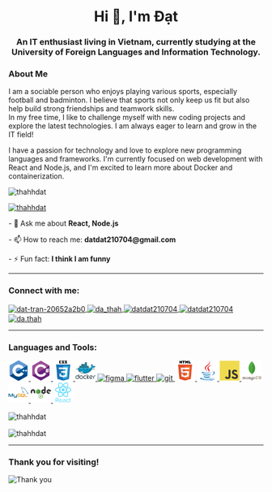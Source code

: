 <h1 align="center">Hi 👋, I'm Đạt</h1>
<h3 align="center">An IT enthusiast living in Vietnam, currently studying at the University of Foreign Languages and Information Technology.</h3>

<h3 align="left">About Me</h3>
<p align="left">
  I am a sociable person who enjoys playing various sports, especially football and badminton. I believe that sports not only keep us fit but also help build strong friendships and teamwork skills. 
  <br>
  In my free time, I like to challenge myself with new coding projects and explore the latest technologies. I am always eager to learn and grow in the IT field!
</p>

<p align="left">I have a passion for technology and love to explore new programming languages and frameworks. I'm currently focused on web development with React and Node.js, and I'm excited to learn more about Docker and containerization.</p>

<p align="left"> 
  <img src="https://komarev.com/ghpvc/?username=thahhdat&label=Profile%20views&color=0e75b6&style=flat" alt="thahhdat" /> 
</p>

<p align="left"> 
  <a href="https://github.com/ryo-ma/github-profile-trophy">
    <img src="https://github-profile-trophy.vercel.app/?username=thahhdat" alt="thahhdat" />
  </a> 
</p>

<p>- 💬 Ask me about <strong>React, Node.js</strong></p>
<p>- 📫 How to reach me: <strong>datdat210704@gmail.com</strong></p>
<p>- ⚡ Fun fact: <strong>I think I am funny</strong></p>


---


<h3 align="left">Connect with me:</h3>
<p align="left">
  <a href="https://linkedin.com/in/dat-tran-20652a2b0" target="blank">
    <img align="center" src="https://raw.githubusercontent.com/rahuldkjain/github-profile-readme-generator/master/src/images/icons/Social/linked-in-alt.svg" alt="dat-tran-20652a2b0" height="30" width="40" />
  </a>
  <a href="https://instagram.com/da_thah" target="blank">
    <img align="center" src="https://raw.githubusercontent.com/rahuldkjain/github-profile-readme-generator/master/src/images/icons/Social/instagram.svg" alt="da_thah" height="30" width="40" />
  </a>
  <a href="https://www.hackerrank.com/datdat210704" target="blank">
    <img align="center" src="https://raw.githubusercontent.com/rahuldkjain/github-profile-readme-generator/master/src/images/icons/Social/hackerrank.svg" alt="datdat210704" height="30" width="40" />
  </a>
  <a href="https://www.leetcode.com/datdat210704" target="blank">
    <img align="center" src="https://raw.githubusercontent.com/rahuldkjain/github-profile-readme-generator/master/src/images/icons/Social/leet-code.svg" alt="datdat210704" height="30" width="40" />
  </a>
  <a href="https://discord.gg/da.thah" target="blank">
    <img align="center" src="https://raw.githubusercontent.com/rahuldkjain/github-profile-readme-generator/master/src/images/icons/Social/discord.svg" alt="da.thah" height="30" width="40" />
  </a>
</p>


---


<h3 align="left">Languages and Tools:</h3>
<p align="left">
  <a href="https://www.w3schools.com/cpp/" target="_blank" rel="noreferrer"> 
    <img src="https://raw.githubusercontent.com/devicons/devicon/master/icons/cplusplus/cplusplus-original.svg" alt="cplusplus" width="40" height="40"/> 
  </a>
  <a href="https://www.w3schools.com/cs/" target="_blank" rel="noreferrer"> 
    <img src="https://raw.githubusercontent.com/devicons/devicon/master/icons/csharp/csharp-original.svg" alt="csharp" width="40" height="40"/> 
  </a>
  <a href="https://www.w3schools.com/css/" target="_blank" rel="noreferrer"> 
    <img src="https://raw.githubusercontent.com/devicons/devicon/master/icons/css3/css3-original-wordmark.svg" alt="css3" width="40" height="40"/> 
  </a>
  <a href="https://www.docker.com/" target="_blank" rel="noreferrer"> 
    <img src="https://raw.githubusercontent.com/devicons/devicon/master/icons/docker/docker-original-wordmark.svg" alt="docker" width="40" height="40"/> 
  </a>
  <a href="https://www.figma.com/" target="_blank" rel="noreferrer"> 
    <img src="https://www.vectorlogo.zone/logos/figma/figma-icon.svg" alt="figma" width="40" height="40"/> 
  </a>
  <a href="https://flutter.dev" target="_blank" rel="noreferrer"> 
    <img src="https://www.vectorlogo.zone/logos/flutterio/flutterio-icon.svg" alt="flutter" width="40" height="40"/> 
  </a>
  <a href="https://git-scm.com/" target="_blank" rel="noreferrer"> 
    <img src="https://www.vectorlogo.zone/logos/git-scm/git-scm-icon.svg" alt="git" width="40" height="40"/> 
  </a>
  <a href="https://www.w3.org/html/" target="_blank" rel="noreferrer"> 
    <img src="https://raw.githubusercontent.com/devicons/devicon/master/icons/html5/html5-original-wordmark.svg" alt="html5" width="40" height="40"/> 
  </a>
  <a href="https://www.java.com" target="_blank" rel="noreferrer"> 
    <img src="https://raw.githubusercontent.com/devicons/devicon/master/icons/java/java-original.svg" alt="java" width="40" height="40"/> 
  </a>
  <a href="https://developer.mozilla.org/en-US/docs/Web/JavaScript" target="_blank" rel="noreferrer"> 
    <img src="https://raw.githubusercontent.com/devicons/devicon/master/icons/javascript/javascript-original.svg" alt="javascript" width="40" height="40"/> 
  </a>
  <a href="https://www.mongodb.com/" target="_blank" rel="noreferrer"> 
    <img src="https://raw.githubusercontent.com/devicons/devicon/master/icons/mongodb/mongodb-original-wordmark.svg" alt="mongodb" width="40" height="40"/> 
  </a>
  <a href="https://www.mysql.com/" target="_blank" rel="noreferrer"> 
    <img src="https://raw.githubusercontent.com/devicons/devicon/master/icons/mysql/mysql-original-wordmark.svg" alt="mysql" width="40" height="40"/> 
  </a>
  <a href="https://nodejs.org" target="_blank" rel="noreferrer"> 
    <img src="https://raw.githubusercontent.com/devicons/devicon/master/icons/nodejs/nodejs-original-wordmark.svg" alt="nodejs" width="40" height="40"/> 
  </a>
  <a href="https://reactjs.org/" target="_blank" rel="noreferrer"> 
    <img src="https://raw.githubusercontent.com/devicons/devicon/master/icons/react/react-original-wordmark.svg" alt="react" width="40" height="40"/> 
  </a>
</p>

<p>
  <img align="center" src="https://github-readme-stats.vercel.app/api/top-langs?username=thahhdat&show_icons=true&theme=radical&title_color=ffffff&text_color=ffffff&bg_color=b989e1&locale=en&layout=compact" alt="thahhdat" />
</p>

<p>
  <img align="center" src="https://github-readme-streak-stats.herokuapp.com/?user=thahhdat&theme=highcontrast" alt="thahhdat" />
</p>


---


<h3 align="left">Thank you for visiting!</h3>
<p align="left">
  <img src="https://media.giphy.com/media/3o6Mbk3K7X9QYm2q1u/giphy.gif" alt="Thank you" width="300" height="200" />
</p>
